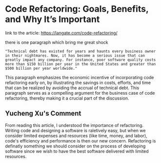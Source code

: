 # Code Refactoring: Goals, Benefits, and Why It’s Important

link to the article: https://langate.com/code-refactoring/

there is one paragraph which bring me great shock 

```
"Technical debt has existed for years and haunts every business owner in their nightmares. Now, it has become a serious issue that can greatly impact any company. For instance, poor software quality costs more than $150 billion per year in the United States and greater than $500 billion per year worldwide."
```

This paragraph emphasizes the economic incentive of incorporating code refactoring early on, by illustrating the savings in costs, efforts, and time that can be realized by avoiding the accrual of technical debt. This paragraph serves as a compelling argument for the business case of code refactoring, thereby making it a crucial part of the discussion.

## Yucheng Xu's Comment
From reading this article, I understood the importance of refactoring. Writing code and designing a software is raletively easy, but when we consider limited expenses and resources (like time, money, and labor), code's efficiency and performance is then our new concern. Refactoring is definatly something we should consider on the process of developing software since we wish to have the best software delivered with limited resources.